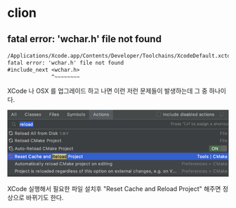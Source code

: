 # clion

## fatal error: 'wchar.h' file not found
```
/Applications/Xcode.app/Contents/Developer/Toolchains/XcodeDefault.xctoolchain/usr/bin/../include/c++/v1/wchar.h:119:15: fatal error: 'wchar.h' file not found
#include_next <wchar.h>
              ^~~~~~~~~
```

XCode 나 OSX 를 업그레이드 하고 나면 이런 저런 문제들이 발생하는데 그 중 하나이다.

![](reset.png)

XCode 실행해서 필요한 파일 설치후 "Reset Cache and Reload Project" 해주면 정상으로 바뀌기도 한다.